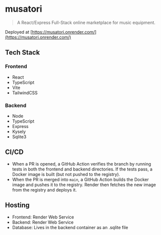 # musatori

> A React/Express Full-Stack online marketplace for music equipment.

Deployed at [https://musatori.onrender.com/](https://musatori.onrender.com/)

## Tech Stack

### Frontend

- React
- TypeScript
- Vite
- TailwindCSS

### Backend

- Node
- TypeScript
- Express
- Kysely
- Sqlite3

## CI/CD

- When a PR is opened, a GitHub Action verifies the branch by running tests in both the frontend and backend directories. If the tests pass, a Docker image is built (but not pushed to the registry).
- When the PR is merged into `main`, a GitHub Action builds the Docker image and pushes it to the registry. Render then fetches the new image from the registry and deploys it.

## Hosting

- Frontend: Render Web Service
- Backend: Render Web Service
- Database: Lives in the backend container as an .sqlite file
